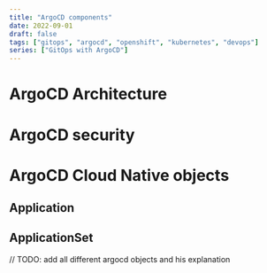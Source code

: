 ```yaml
---
title: "ArgoCD components"
date: 2022-09-01
draft: false
tags: ["gitops", "argocd", "openshift", "kubernetes", "devops"]
series: ["GitOps with ArgoCD"]
---
```

<!--more-->

# ArgoCD Architecture

# ArgoCD security

# ArgoCD Cloud Native objects

## Application
## ApplicationSet

// TODO: add all different argocd objects and his explanation